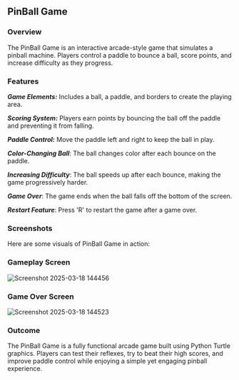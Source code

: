 ## PinBall Game
### Overview

The PinBall Game is an interactive arcade-style game that simulates a pinball machine. Players control a paddle to bounce a ball, score points, and increase difficulty as they progress.<br>

### Features

***Game Elements:*** Includes a ball, a paddle, and borders to create the playing area.<br>

***Scoring System:*** Players earn points by bouncing the ball off the paddle and preventing it from falling.<br>

***Paddle Control:*** Move the paddle left and right to keep the ball in play.<br>

***Color-Changing Ball***: The ball changes color after each bounce on the paddle.<br>

***Increasing Difficulty***: The ball speeds up after each bounce, making the game progressively harder.<br>

***Game Over***: The game ends when the ball falls off the bottom of the screen.<br>

***Restart Feature***: Press 'R' to restart the game after a game over.<br>

### Screenshots

Here are some visuals of PinBall Game in action:<br>

### Gameplay Screen

![Screenshot 2025-03-18 144456](https://github.com/user-attachments/assets/40a288d9-d7a8-4149-9127-6c22a07100f2)<br>

### Game Over Screen

![Screenshot 2025-03-18 144523](https://github.com/user-attachments/assets/ecbb6206-f4b2-48d0-8aac-6bb841c022e1)<br>


### Outcome

The PinBall Game is a fully functional arcade game built using Python Turtle graphics. Players can test their reflexes, try to beat their high scores, and improve paddle control while enjoying a simple yet engaging pinball experience.<br>
